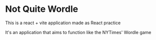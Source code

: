 # Not Quite Wordle

This is a react + vite application made as React practice

It's an application that aims to function like the NYTimes' Wordle game

